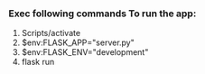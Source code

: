 ### Exec following commands To run the app:
1) Scripts/activate
2) $env:FLASK_APP="server.py"
2) $env:FLASK_ENV="development"
2) flask run